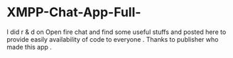 # XMPP-Chat-App-Full-
I did r & d on Open fire chat and find some useful stuffs and posted here to provide easily availability of code to everyone . 
Thanks to publisher who made this app .
